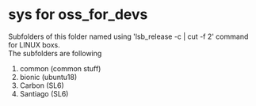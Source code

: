 # sys for oss_for_devs  

Subfolders of this folder named using 'lsb_release -c | cut -f 2' command for LINUX boxs.  
The subfolders are following  
  1.  common  (common stuff)
  2.  bionic (ubuntu18)  
  3.  Carbon (SL6)  
  4.  Santiago (SL6)  
